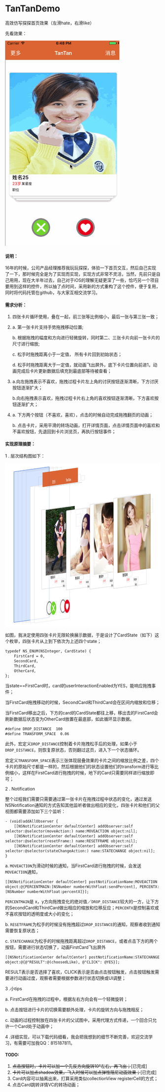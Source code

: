 # TanTanDemo
高效仿写探探首页效果（左滑hate，右滑like）

先看效果：

![示意图](https://github.com/ZJM6658/TanTanDemo/blob/master/gif/tantanGif.gif?raw=true&alt="tantanGif.gif")

#### 说明：

16年的时候，公司产品经理推荐我玩玩探探，体验一下首页交互，然后自己实现了一下，那时候完全是为了实现而实现，实现方式非常不灵活，当然，先前只是自己用用，现在大半年过去，自己对于iOS的理解无疑更深了一些，恰巧另一个项目要用到这样的控件，所以抽了点时间，采用新的方式重构了这个控件，便于复用，同时将代码托管在github，与大家互相交流学习。

#### 需求分析：
1. 四张卡片循环使用，叠在一起，前三张等比例缩小，最后一张与第三张一致；
2. 
	a. 第一张卡片支持手势拖拽移动位置;

	b. 根据拖拽的幅度和方向进行轻微旋转，同时第二、三张卡片向前一张卡片的尺寸进行缩放;

	c. 松手时拖拽距离小于一定值， 所有卡片回到初始状态；

	d. 松手时拖拽距离大于一定值，就动画飞出屏外，底下卡片位置向前进1，动画完成后卡片更新数据后填充到最底部等待被查看；
3. 
	a.向左拖拽表示不喜欢，拖拽过程卡片左上角的讨厌按钮逐渐清晰，下方讨厌按钮逐渐扩大；

	b.向右拖拽表示喜欢，拖拽过程卡片右上角的喜欢按钮逐渐清晰，下方喜欢按钮逐渐扩大；
4. 
	a. 下方两个按钮（不喜欢，喜欢），点击的时候自动完成拖拽翻页的动画；

	b. 点击卡片，采用平滑的转场动画，打开详情页面，点击详情页面中的喜欢和不喜欢按钮，先退回到卡片浏览页，再执行按钮事件；

#### 实现原理摘要：

1 . 层次结构图如下：

![层次结构图](https://github.com/ZJM6658/TanTanDemo/blob/master/QQ20170915-155709%402x.png?raw=true)

如图，我决定使用四张卡片无限轮换展示数据，于是设计了CardState（如下）这个枚举，四张卡片从上到下依次为上述四个state；

```
typedef NS_ENUM(NSInteger, CardState) {
    FirstCard = 0,
    SecondCard,
    ThirdCard,
    OtherCard,
};
```

当state==FirstCard时，card的userInteractionEnabled为YES，能响应拖拽事件；

当FirstCard拖拽移动的时候，SecondCard和ThirdCard会在区间内缩放和位移；

当FirstCard移出之后，下方的card的CardState都往上移，移出去的FirstCard会刷新数据后状态变为OtherCard放置在最底部，如此循环显示数据。

```
#define DROP_DISTANCE  100
#define TRANSFORM_SPACE  0.06
```

此外，宏定义`DROP_DISTANCE`控制着卡片拖拽松手后的处理，如果小于`DROP_DISTANCE`，则恢复原状态，否则翻过这页，进入下一个状态循环。

宏定义`TRANSFORM_SPACE`表示三张体现层叠效果的卡片之间的缩放比例之差，四个卡片的原始尺寸都是一样的，然后根据他们的状态设置他们的transform进行等比例缩小，这样在FirstCard进行拖拽的时候，地下的Card只需要同样进行缩放即可；

2 . Notification

整个过程我们需要只需要通过第一张卡片在拖拽过程中状态的变化，通过发送NSNotification通知的方式告知其他监听者做出相应的变化，四张卡片和他们的父视图都需要添加如下三个监听：

```
- (void)addAllObserver {
    [[NSNotificationCenter defaultCenter] addObserver:self selector:@selector(moveAction:) name:MOVEACTION object:nil];
    [[NSNotificationCenter defaultCenter] addObserver:self selector:@selector(resetFrame:) name:RESETFRAME object:nil];
    [[NSNotificationCenter defaultCenter] addObserver:self selector:@selector(stateChangeAction:) name:STATECHANGE object:nil];
}
```

a. `MOVEACTION`为滑动时候的通知，当FirstCard进行拖拽的时候，会发送`MOVEACTION`通知，

```  
[[NSNotificationCenter defaultCenter] postNotificationName:MOVEACTION object:@{PERCENTMAIN:[NSNumber numberWithFloat:sendPercent], PERCENTX:[NSNumber numberWithFloat:percentX]}];
```

`PERCENTMAIN`是  x，y方向拖拽变化的绝对值／`DROP_DISTANCE`较大的一方，让下方的SecondCard和ThirdCard做出相应的缩放和位移反应；`PERCENTX`是控制喜欢或不喜欢按钮的透明度或大小的变化；

b. `RESETFRAME`为松手的时候没有拖拽超过`DROP_DISTANCE`的通知，观察者收到通知需要恢复原状态；

c. `STATECHANGE`为松手的时候拖拽距离超过`DROP_DISTANCE`，或者点击下方的两个按钮，需要进行状态切换了，动画FirstCard飞出屏外

```
[[NSNotificationCenter defaultCenter] postNotificationName:STATECHANGE object:@{@"RESULT":@(choosedLike), @"CLICK": @YES}];
```

RESULT表示是否选择了喜欢，CLICK表示是否由点击按钮触发，点击按钮触发需要进行动画过度，观察者需要根据参数进行状态切换或UI调整；

3 .小tips

a. FirstCard在拖拽的过程中，根据左右方向会有一个轻微旋转；

b. 点击按钮进行卡片的切换需要额外处理，卡片的旋转方向与拖拽相反；

c. 动画的过程控制放在四张卡片的父试图中，采用代理方式传递，一个回合只允许一个Card处于动画中；


4 .详细实现，可以下载代码细看，我会把我想到的细节不断完善，欢迎交流学习，有需要可加我QQ：815187811。


#### TODO:
1.  <del> 点击按钮时，卡片可以加一个先反方向旋转10°左右，再飞出；</del>[已完成]
2. <del> 卡片可以加点shadow效果，飞入时候可以加点弹性阻尼动画效果；</del>[已完成]
3. Card内容可以抽离出来，打算采用类似collectionView registerCell的方式；
4. 点击Card跳转详情VC的转场动画；